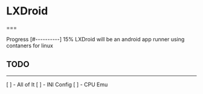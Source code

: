 # LXDroid
===

Progress
[#----------] 15%
LXDroid will be an android app runner using contaners for linux

## TODO
---

[ ] - All of It
  [ ] - INI Config
  [ ] - CPU Emu
